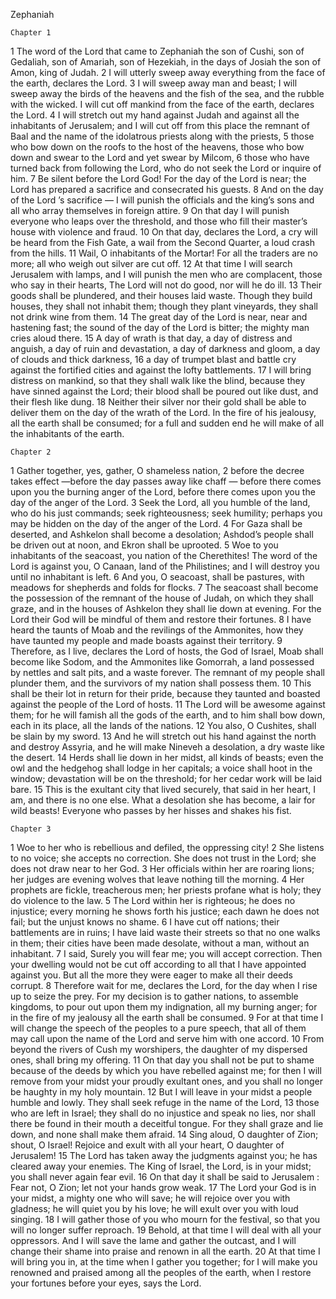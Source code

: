Zephaniah

	Chapter 1

1	The word of the Lord that came to Zephaniah the son of Cushi, son of Gedaliah, son of Amariah, son of Hezekiah, in the days of Josiah the son of Amon, king of Judah.
2	I will utterly sweep away everything from the face of the earth, declares the Lord.
3	I will sweep away man and beast; I will sweep away the birds of the heavens and the fish of the sea, and the rubble with the wicked. I will cut off mankind from the face of the earth, declares the Lord.
4	I will stretch out my hand against Judah and against all the inhabitants of Jerusalem; and I will cut off from this place the remnant of Baal and the name of the idolatrous priests along with the priests,
5	those who bow down on the roofs to the host of the heavens, those who bow down and swear to the Lord and yet swear by Milcom,
6	those who have turned back from following the Lord, who do not seek the Lord or inquire of him.
7	Be silent before the Lord God! For the day of the Lord is near; the Lord has prepared a sacrifice and consecrated his guests.
8	And on the day of the Lord ’s sacrifice — I will punish the officials and the king’s sons and all who array themselves in foreign attire.
9	On that day I will punish everyone who leaps over the threshold, and those who fill their master’s house with violence and fraud.
10	On that day, declares the Lord, a cry will be heard from the Fish Gate, a wail from the Second Quarter, a loud crash from the hills.
11	Wail, O inhabitants of the Mortar! For all the traders are no more; all who weigh out silver are cut off.
12	At that time I will search Jerusalem with lamps, and I will punish the men who are complacent, those who say in their hearts, The Lord will not do good, nor will he do ill.
13	Their goods shall be plundered, and their houses laid waste. Though they build houses, they shall not inhabit them; though they plant vineyards, they shall not drink wine from them.
14	The great day of the Lord is near, near and hastening fast; the sound of the day of the Lord is bitter; the mighty man cries aloud there.
15	A day of wrath is that day, a day of distress and anguish, a day of ruin and devastation, a day of darkness and gloom, a day of clouds and thick darkness,
16	a day of trumpet blast and battle cry against the fortified cities and against the lofty battlements.
17	I will bring distress on mankind, so that they shall walk like the blind, because they have sinned against the Lord; their blood shall be poured out like dust, and their flesh like dung.
18	Neither their silver nor their gold shall be able to deliver them on the day of the wrath of the Lord. In the fire of his jealousy, all the earth shall be consumed; for a full and sudden end he will make of all the inhabitants of the earth.

	Chapter 2

1	Gather together, yes, gather, O shameless nation,
2	before the decree takes effect —before the day passes away like chaff — before there comes upon you the burning anger of the Lord, before there comes upon you the day of the anger of the Lord.
3	Seek the Lord, all you humble of the land, who do his just commands; seek righteousness; seek humility; perhaps you may be hidden on the day of the anger of the Lord.
4	For Gaza shall be deserted, and Ashkelon shall become a desolation; Ashdod’s people shall be driven out at noon, and Ekron shall be uprooted.
5	Woe to you inhabitants of the seacoast, you nation of the Cherethites! The word of the Lord is against you, O Canaan, land of the Philistines; and I will destroy you until no inhabitant is left.
6	And you, O seacoast, shall be pastures, with meadows for shepherds and folds for flocks.
7	The seacoast shall become the possession of the remnant of the house of Judah, on which they shall graze, and in the houses of Ashkelon they shall lie down at evening. For the Lord their God will be mindful of them and restore their fortunes.
8	I have heard the taunts of Moab and the revilings of the Ammonites, how they have taunted my people and made boasts against their territory.
9	Therefore, as I live, declares the Lord of hosts, the God of Israel, Moab shall become like Sodom, and the Ammonites like Gomorrah, a land possessed by nettles and salt pits, and a waste forever. The remnant of my people shall plunder them, and the survivors of my nation shall possess them.
10	This shall be their lot in return for their pride, because they taunted and boasted against the people of the Lord of hosts.
11	The Lord will be awesome against them; for he will famish all the gods of the earth, and to him shall bow down, each in its place, all the lands of the nations.
12	You also, O Cushites, shall be slain by my sword.
13	And he will stretch out his hand against the north and destroy Assyria, and he will make Nineveh a desolation, a dry waste like the desert.
14	Herds shall lie down in her midst, all kinds of beasts; even the owl and the hedgehog shall lodge in her capitals; a voice shall hoot in the window; devastation will be on the threshold; for her cedar work will be laid bare.
15	This is the exultant city that lived securely, that said in her heart, I am, and there is no one else. What a desolation she has become, a lair for wild beasts! Everyone who passes by her hisses and shakes his fist.

	Chapter 3

1	Woe to her who is rebellious and defiled, the oppressing city!
2	She listens to no voice; she accepts no correction. She does not trust in the Lord; she does not draw near to her God.
3	Her officials within her are roaring lions; her judges are evening wolves that leave nothing till the morning.
4	Her prophets are fickle, treacherous men; her priests profane what is holy; they do violence to the law.
5	The Lord within her is righteous; he does no injustice; every morning he shows forth his justice; each dawn he does not fail; but the unjust knows no shame.
6	I have cut off nations; their battlements are in ruins; I have laid waste their streets so that no one walks in them; their cities have been made desolate, without a man, without an inhabitant.
7	I said, Surely you will fear me; you will accept correction. Then your dwelling would not be cut off according to all that I have appointed against you. But all the more they were eager to make all their deeds corrupt.
8	Therefore wait for me, declares the Lord, for the day when I rise up to seize the prey. For my decision is to gather nations, to assemble kingdoms, to pour out upon them my indignation, all my burning anger; for in the fire of my jealousy all the earth shall be consumed.
9	For at that time I will change the speech of the peoples to a pure speech, that all of them may call upon the name of the Lord and serve him with one accord.
10	From beyond the rivers of Cush my worshipers, the daughter of my dispersed ones, shall bring my offering.
11	On that day you shall not be put to shame because of the deeds by which you have rebelled against me; for then I will remove from your midst your proudly exultant ones, and you shall no longer be haughty in my holy mountain.
12	But I will leave in your midst a people humble and lowly. They shall seek refuge in the name of the Lord,
13	those who are left in Israel; they shall do no injustice and speak no lies, nor shall there be found in their mouth a deceitful tongue. For they shall graze and lie down, and none shall make them afraid.
14	Sing aloud, O daughter of Zion; shout, O Israel! Rejoice and exult with all your heart, O daughter of Jerusalem!
15	The Lord has taken away the judgments against you; he has cleared away your enemies. The King of Israel, the Lord, is in your midst; you shall never again fear evil.
16	On that day it shall be said to Jerusalem : Fear not, O Zion; let not your hands grow weak.
17	The Lord your God is in your midst, a mighty one who will save; he will rejoice over you with gladness; he will quiet you by his love; he will exult over you with loud singing.
18	I will gather those of you who mourn for the festival, so that you will no longer suffer reproach.
19	Behold, at that time I will deal with all your oppressors. And I will save the lame and gather the outcast, and I will change their shame into praise and renown in all the earth.
20	At that time I will bring you in, at the time when I gather you together; for I will make you renowned and praised among all the peoples of the earth, when I restore your fortunes before your eyes, says the Lord.

